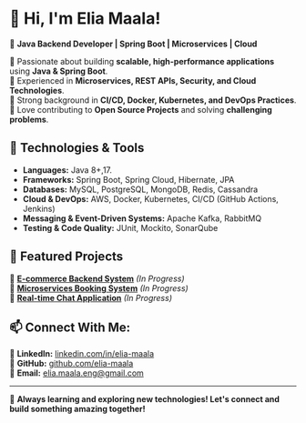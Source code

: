 # 👋 Hi, I'm Elia Maala!
🚀 **Java Backend Developer | Spring Boot | Microservices | Cloud**

🔹 Passionate about building **scalable, high-performance applications** using **Java & Spring Boot**.  
🔹 Experienced in **Microservices, REST APIs, Security, and Cloud Technologies**.  
🔹 Strong background in **CI/CD, Docker, Kubernetes, and DevOps Practices**.  
🔹 Love contributing to **Open Source Projects** and solving **challenging problems**.  

## 🔧 Technologies & Tools
- **Languages:** Java 8+,17.  
- **Frameworks:** Spring Boot, Spring Cloud, Hibernate, JPA  
- **Databases:** MySQL, PostgreSQL, MongoDB, Redis, Cassandra  
- **Cloud & DevOps:** AWS, Docker, Kubernetes, CI/CD (GitHub Actions, Jenkins)  
- **Messaging & Event-Driven Systems:** Apache Kafka, RabbitMQ  
- **Testing & Code Quality:** JUnit, Mockito, SonarQube  

## 📂 Featured Projects
🔹 [**E-commerce Backend System**](https://github.com/your-repo-link) *(In Progress)*  
🔹 [**Microservices Booking System**](https://github.com/your-repo-link) *(In Progress)*  
🔹 [**Real-time Chat Application**](https://github.com/your-repo-link) *(In Progress)*  

## 📫 Connect With Me:
📍 **LinkedIn:** [linkedin.com/in/elia-maala](#)  
📍 **GitHub:** [github.com/elia-maala](#)  
📍 **Email:** elia.maala.eng@gmail.com  

---
🚀 **Always learning and exploring new technologies! Let's connect and build something amazing together!**  
